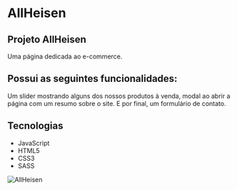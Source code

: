 # AllHeisen

## Projeto AllHeisen

Uma página dedicada ao e-commerce.

## Possui as seguintes funcionalidades:
Um slider mostrando alguns dos nossos produtos à venda, modal ao abrir a página com um resumo sobre o site. 
E por final, um formulário de contato. 

## Tecnologias

- JavaScript
- HTML5
- CSS3
- SASS

![AllHeisen](https://github.com/Muller-Mendonca/AllHeisen/blob/master/AllHeisen.gif)


